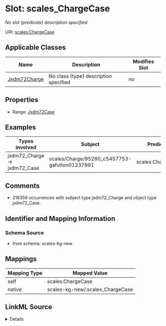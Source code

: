 

# Slot: scales_ChargeCase


_No slot (predicate) description specified_





URI: [scales:ChargeCase](http://schemas.scales-okn.org/rdf/scales#ChargeCase)



<!-- no inheritance hierarchy -->





## Applicable Classes

| Name | Description | Modifies Slot |
| --- | --- | --- |
| [Jxdm72Charge](../classes/Jxdm72Charge.md) | No class (type) description specified |  no  |







## Properties

* Range: [Jxdm72Case](../classes/Jxdm72Case.md)






## Examples

| Types involved | Subject | Predicate | Object |
| --- | --- | --- | --- |
| jxdm72_Charge → jxdm72_Case | scales/Charge/95280_c5457753-gafulton01237991 | scales:ChargeCase | scales/CaseCriminal/ga/fulton/01/95280 |


## Comments

* 218359 occurrences with subject type jxdm72_Charge and object type jxdm72_Case.

## Identifier and Mapping Information







### Schema Source


* from schema: scales-kg-new




## Mappings

| Mapping Type | Mapped Value |
| ---  | ---  |
| self | scales:ChargeCase |
| native | scales-kg-new/:scales_ChargeCase |




## LinkML Source

<details>
```yaml
name: scales_ChargeCase
description: No slot (predicate) description specified
comments:
- 218359 occurrences with subject type jxdm72_Charge and object type jxdm72_Case.
examples:
- description: jxdm72_Charge → jxdm72_Case
  object:
    example_object: scales/CaseCriminal/ga/fulton/01/95280
    example_object_type: jxdm72_Case
    example_predicate: scales:ChargeCase
    example_subject: scales/Charge/95280_c5457753-gafulton01237991
    example_subject_type: jxdm72_Charge
from_schema: scales-kg-new
rank: 1000
slot_uri: scales:ChargeCase
alias: scales_ChargeCase
domain_of:
- jxdm72_Charge
range: jxdm72_Case

```
</details>